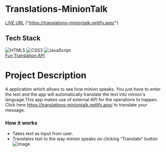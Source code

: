 # Translations-MinionTalk
[LIVE URL](https://translations-miniontalk.netlify.app/) ("https://translations-miniontalk.netlify.app/")

## Tech Stack
![HTML5](https://img.shields.io/badge/html5-%23E34F26.svg?style=for-the-badge&logo=html5&logoColor=white)
![CSS3](https://img.shields.io/badge/css3-%231572B6.svg?style=for-the-badge&logo=css3&logoColor=white)
![JavaScript](https://img.shields.io/badge/javascript-%23323330.svg?style=for-the-badge&logo=javascript&logoColor=%23F7DF1E)
</br>
[Fun Translation API](https://api.funtranslations.com/)


# Project Description
A application which allows to see how minion speaks. You just have to enter the text and the app will automatically translate the text into minion's language.This app makes use of external API for the operations to happen. </br>
Click here https://translations-miniontalk.netlify.app/ to translate your message.

### How it works
* Takes text as input from user.
* Translates text to the way minion speaks on clicking "Translate" button <br/>
![image](https://user-images.githubusercontent.com/54680642/208746888-c36e6fc7-ff68-40f1-9432-67ce335c25c6.png)

